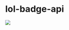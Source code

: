 # lol-badge-api
<img src="https://lol-badge-api-h9nfirdjt.vercel.app/api?name=%C3%A5%C3%B8%C3%A6" />
